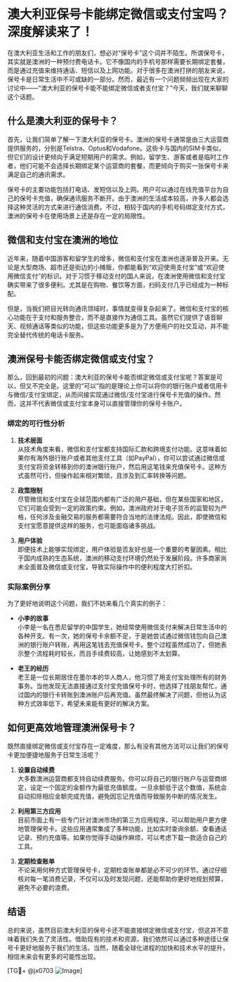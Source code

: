 # 澳大利亚保号卡能绑定微信或支付宝吗？深度解读来了！

在澳大利亚生活和工作的朋友们，想必对“保号卡”这个词并不陌生。所谓保号卡，其实就是澳洲的一种预付费电话卡。它不像国内的手机号那样需要长期绑定套餐，而是通过充值来维持通话、短信以及上网功能。对于很多在澳洲打拼的朋友来说，保号卡是日常生活中不可或缺的一部分。然而，最近有一个问题频频出现在大家的讨论中——“澳大利亚的保号卡能不能绑定微信或者支付宝？”今天，我们就来聊聊这个话题。

## 什么是澳大利亚的保号卡？

首先，让我们简单了解一下澳大利亚的保号卡。澳洲的保号卡通常是由三大运营商提供服务的，分别是Telstra、Optus和Vodafone。这些卡与国内的SIM卡类似，但它们的设计更倾向于满足短期用户的需求。例如，留学生、游客或者是临时工作者，他们可能不会选择长期绑定某个运营商的套餐，而更倾向于购买一张保号卡来满足自己的通讯需求。

保号卡的主要功能包括打电话、发短信以及上网。用户可以通过在线充值平台为自己的保号卡充值，确保通讯服务不断开。由于澳洲的生活成本较高，许多人都会选择这种灵活的方式来进行通信消费。不过，相较于国内的手机号码绑定支付方式，澳洲的保号卡在使用场景上还是存在一定的局限性。

## 微信和支付宝在澳洲的地位

近年来，随着中国游客和留学生的增多，微信和支付宝在澳洲也逐渐普及开来。无论是大型商场、超市还是街边的小摊贩，你都能看到“欢迎使用支付宝”或“欢迎使用微信支付”的标识。对于习惯于移动支付的国人来说，在澳洲使用微信和支付宝确实带来了很多便利。尤其是在购物、餐饮等方面，扫码支付几乎已经成为一种标配。

但是，当我们把目光转向通讯领域时，事情就变得复杂起来了。微信和支付宝的核心功能在于支付和服务整合，而不是直接作为通信工具。虽然它们提供了语音聊天、视频通话等类似的功能，但这些功能更多是为了方便用户的社交互动，并不能完全替代传统的电话卡服务。

## 澳洲保号卡能否绑定微信或支付宝？

那么，回到最初的问题：澳大利亚的保号卡能否绑定微信或支付宝呢？答案是可以，但又不完全是。这里的“可以”指的是理论上你可以将你的银行账户或者信用卡与微信/支付宝绑定，从而间接实现通过微信/支付宝进行保号卡充值的操作。然而，这并不代表微信或支付宝本身可以直接管理你的保号卡账户。

### 绑定的可行性分析

1. **技术层面**  
   从技术角度来看，微信和支付宝都支持国际汇款和跨境支付功能。这意味着如果你有海外银行账户或者其他支付工具（如PayPal），你可以尝试通过微信或支付宝将资金转移到你的澳洲银行账户，然后用这笔钱来充值保号卡。这种方式虽然可行，但操作起来相对繁琐，且涉及到汇率转换等问题。

2. **政策限制**  
   尽管微信和支付宝在全球范围内都有广泛的用户基础，但在某些国家和地区，它们可能会受到一定的政策约束。例如，澳洲政府对于电子货币的监管较为严格，任何涉及金融交易的服务都需要符合当地的法律法规。因此，即使微信和支付宝愿意提供这样的服务，也可能面临诸多挑战。

3. **用户体验**  
   即便技术上能够实现绑定，用户体验是否友好也是一个重要的考量因素。相比于国内成熟的生态系统，澳洲的移动支付环境仍然处于发展阶段。许多商家尚未全面普及微信或支付宝，导致实际操作中的便利程度大打折扣。

### 实际案例分享

为了更好地说明这个问题，我们不妨来看几个真实的例子：

- **小李的故事**  
  小李是一名在悉尼留学的中国学生，她经常使用微信支付来解决日常生活中的各种开支。有一次，她的保号卡余额不足，于是她尝试通过微信钱包向自己澳洲的银行账户转账，再用这笔钱去充值保号卡。整个过程虽然成功了，但她表示整个流程耗时较长，而且手续费较高，让她感到不太划算。

- **老王的经历**  
  老王是一位长期居住在墨尔本的华人商人，他习惯了用支付宝处理所有的财务事务。当他发现无法直接通过支付宝充值保号卡时，他选择了找朋友帮忙，通过国内的银行卡转账到澳洲账户后再充值。虽然最终解决了问题，但他认为这种方式效率低下，希望未来能有更好的解决方案。

## 如何更高效地管理澳洲保号卡？

既然直接绑定微信或支付宝存在一定难度，那么有没有其他方法可以让我们的保号卡更加便捷地服务于日常生活呢？

1. **设置自动续费**  
   大多数澳洲运营商都支持自动续费服务。你可以将自己的银行账户与运营商绑定，设定一个固定的金额作为最低充值额度。一旦余额低于这个数值，系统会自动扣除相应金额完成充值，避免因忘记充值而导致服务中断的情况发生。

2. **利用第三方应用**  
   目前市面上有一些专门针对澳洲市场的第三方应用程序，可以帮助用户更方便地管理保号卡。这些应用通常集成了多种功能，比如实时查询余额、查看通话记录、预约充值等。如果你觉得手动操作麻烦，可以考虑下载一款适合自己的工具。

3. **定期检查账单**  
   不论采用何种方式管理保号卡，定期检查账单都是必不可少的环节。通过仔细核对每一笔消费记录，不仅可以及时发现问题，还能帮助你更好地规划预算，避免不必要的浪费。

## 结语

总的来说，虽然目前澳大利亚的保号卡还不能直接绑定微信或支付宝，但这并不意味着我们失去了灵活性。借助现有的技术和资源，我们依然可以通过多种途径让保号卡更好地服务于我们的生活。当然，随着全球化进程的加快和技术水平的提升，相信未来会有更多的可能性出现。

[TG💪+ @jx0703 ![Image](https://github.com/user-attachments/assets/dbca1d08-cadb-493c-b0ec-ad6f7a83f270)]